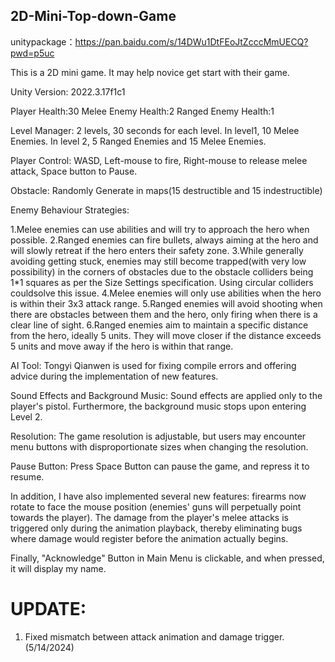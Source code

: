 ## 2D-Mini-Top-down-Game

unitypackage：https://pan.baidu.com/s/14DWu1DtFEoJtZcccMmUECQ?pwd=p5uc

This is a 2D mini game. It may help novice get start with their game.

Unity Version: 2022.3.17f1c1 

Player Health:30
Melee Enemy Health:2
Ranged Enemy Health:1

Level Manager: 2 levels, 30 seconds for each level. In level1, 10 Melee Enemies. In level 2, 5 Ranged Enemies and 15 Melee Enemies.

Player Control: WASD, Left-mouse to fire, Right-mouse to release melee attack, Space button to Pause.

Obstacle: Randomly Generate in maps(15 destructible and 15 indestructible)

Enemy Behaviour Strategies:

1.Melee enemies can use abilities and will try to approach the hero when possible.
2.Ranged enemies can fire bullets, always aiming at the hero and will slowly retreat if the hero enters their safety zone.
3.While generally avoiding getting stuck, enemies may still become trapped(with very low possibility) in the corners of obstacles due to the obstacle colliders being 1*1 squares as per the Size Settings specification. Using circular colliders couldsolve this issue.
4.Melee enemies will only use abilities when the hero is within their 3x3 attack range.
5.Ranged enemies will avoid shooting when there are obstacles between them and the hero, only firing when there is a clear line of sight.
6.Ranged enemies aim to maintain a specific distance from the hero, ideally 5 units. They will move closer if the distance exceeds 5 units and move away if the hero is within that range.

AI Tool: Tongyi Qianwen is used for fixing compile errors and offering advice during the implementation of new features.

Sound Effects and Background Music: Sound effects are applied only to the player's pistol. Furthermore, the background music stops upon entering Level 2. 

Resolution: The game resolution is adjustable, but users may encounter menu buttons with disproportionate sizes when changing the resolution.

Pause Button: Press Space Button can pause the game, and repress it to resume.

In addition, I have also implemented several new features: firearms now rotate to face the mouse position (enemies' guns will perpetually point towards the player). The damage from the player's melee attacks is triggered only during the animation playback, thereby eliminating bugs where damage would register before the animation actually begins.

Finally, "Acknowledge" Button in Main Menu is clickable, and when pressed, it will display my name.

# UPDATE:
1. Fixed mismatch between attack animation and damage trigger.   (5/14/2024)
